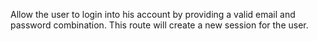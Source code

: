 Allow the user to login into his account by providing a valid email and password combination. This route will create a new session for the user.